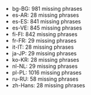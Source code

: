 - bg-BG: 981 missing phrases
- es-AR: 28 missing phrases
- es-ES: 841 missing phrases
- es-VE: 845 missing phrases
- fi-FI: 842 missing phrases
- fr-FR: 29 missing phrases
- it-IT: 28 missing phrases
- ja-JP: 29 missing phrases
- ko-KR: 28 missing phrases
- nl-NL: 29 missing phrases
- pl-PL: 1016 missing phrases
- ru-RU: 58 missing phrases
- zh-Hans: 28 missing phrases

